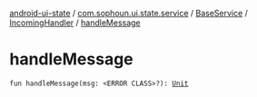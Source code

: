[android-ui-state](../../../index.md) / [com.sophoun.ui.state.service](../../index.md) / [BaseService](../index.md) / [IncomingHandler](index.md) / [handleMessage](./handle-message.md)

# handleMessage

`fun handleMessage(msg: <ERROR CLASS>?): `[`Unit`](https://kotlinlang.org/api/latest/jvm/stdlib/kotlin/-unit/index.html)